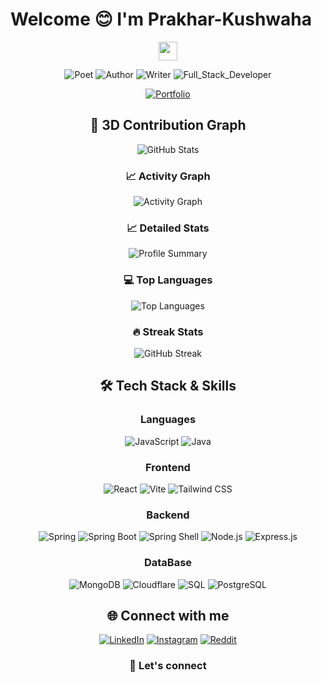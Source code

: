 
<!--- 
# Welcome 😊Glad to see you here

 I’m Prakhar Kushwaha, a passionate software developer and open-source enthusiast. I like to build, create, and collaborate. 

 
##  About Me

- **Currently Working On:** Enterprise Web Applications , System Design
- **Learning:** Java EE , BlockChain
- **Open To Collaborate On:** Open Source Projects , Hackathons , Dev Events 
- **Ask Me About:** Anything ... 
- **How To Reach Me:** Reach me  on Instagram , Linked-In , and at Email 
- **Fun Fact:**  Hihi ... You wouldn't find me funny. 


##  Skills Set

Languages :  

    • Object Orientated Language:   

             × Java 

             × JavaScript  

             x TypeScript

      • Frontend 

             × React 

             × CSS/ Vanella CSS 

       • Testing Framework 

           × Junit Testing  
           x Mocktail
           x SonarQube -- code Analysis

       • Frameworks  

           × React 

           × Spring Boot



 
##  Connect With Me

- **LinkedIn:** https://www.linkedin.com/in/prakhar-kushwaha-53542834a/
- **Email:** prakharkushwaha001@gmail.com 
- **Instagram** https://www.instagram.com/prakhar_149



Thankyou, You may have a good day 👍🏻

- Bad Times does not test you ,they describe you. --->




<!---
Prakhar-Kushwaha/Prakhar-Kushwaha is a ✨ special ✨ repository because its `README.md` (this file) appears on your GitHub profile.
You can click the Preview link to take a look at your changes.
--->



# Welcome 😊 I'm Prakhar-Kushwaha

<div align="center">
  <img src="https://media.giphy.com/media/hvRJCLFzcasrR4ia7z/giphy.gif" width="30px"/>

<div align="center">

![Poet](https://img.shields.io/badge/Poet-8A2BE2?style=for-the-badge&logo=bookstack&logoColor=white)
![Author](https://img.shields.io/badge/Author-FF8C00?style=for-the-badge&logo=readthedocs&logoColor=white)
![Writer](https://img.shields.io/badge/Writer-2E8B57?style=for-the-badge&logo=markdown&logoColor=white)
![Full_Stack_Developer](https://img.shields.io/badge/Full_Stack_Developer-000000?style=for-the-badge&logo=github&logoColor=white)

[![Portfolio](https://img.shields.io/badge/Portfolio-Visit%20Now-blueviolet?style=for-the-badge&logo=vercel&logoColor=white)]([https://portfolio-roan-five-95.vercel.app/])


</div>



<!---   Currently working on **[Github Clone]**
-   Learning **[Java EE , BlockChain]**
-   Looking to collaborate on **Open Source Projects**
-   Ask me about **[my poems]**
-   Reach me: **[prakharkushwaha001@gmail.com]**
-   Fun fact: **meow moewwww meowww , my windows turn blue** ☕--->

## 🎲 3D Contribution Graph

![GitHub Stats](https://github-readme-stats.vercel.app/api?username=Prakhar-Kushwaha&show_icons=true&theme=radical)

### 📈 Activity Graph
![Activity Graph](https://github-readme-activity-graph.vercel.app/graph?username=Prakhar-Kushwaha&theme=react-dark)

### 📈 Detailed Stats
<div align="center">
  <img src="https://github-profile-summary-cards.vercel.app/api/cards/profile-details?username=Prakhar-Kushwaha&theme=radical" alt="Profile Summary" />
</div>

### 💻 Top Languages
![Top Languages](https://github-readme-stats.vercel.app/api/top-langs/?username=Prakhar-Kushwaha&layout=compact&theme=radical)

### 🔥 Streak Stats
![GitHub Streak](https://github-readme-streak-stats.herokuapp.com/?user=Prakhar-Kushwaha&theme=radical)




## 🛠️ Tech Stack & Skills

### Languages
![JavaScript](https://img.shields.io/badge/JavaScript-F7DF1E?style=for-the-badge&logo=javascript&logoColor=black)
![Java](https://img.shields.io/badge/Java-ED8B00?style=for-the-badge&logo=java&logoColor=white)

### Frontend
![React](https://img.shields.io/badge/React-20232A?style=for-the-badge&logo=react&logoColor=61DAFB)
![Vite](https://img.shields.io/badge/Vite-646CFF?style=for-the-badge&logo=vite&logoColor=white)
![Tailwind CSS](https://img.shields.io/badge/Tailwind_CSS-38B2AC?style=for-the-badge&logo=tailwind-css&logoColor=white)

### Backend
![Spring](https://img.shields.io/badge/Spring-6DB33F?style=for-the-badge&logo=spring&logoColor=white)
![Spring Boot](https://img.shields.io/badge/Spring_Boot-6DB33F?style=for-the-badge&logo=springboot&logoColor=white)
![Spring Shell](https://img.shields.io/badge/Spring_Shell-6DB33F?style=for-the-badge&logo=spring&logoColor=white)
![Node.js](https://img.shields.io/badge/Node.js-43853D?style=for-the-badge&logo=node.js&logoColor=white)
![Express.js](https://img.shields.io/badge/Express.js-404D59?style=for-the-badge)

### DataBase
![MongoDB](https://img.shields.io/badge/MongoDB-4EA94B?style=for-the-badge&logo=mongodb&logoColor=white)
![Cloudflare](https://img.shields.io/badge/Cloudflare-F38020?style=for-the-badge&logo=cloudflare&logoColor=white)
![SQL](https://img.shields.io/badge/SQL-336791?style=for-the-badge&logo=databricks&logoColor=white)
![PostgreSQL](https://img.shields.io/badge/PostgreSQL-4169E1?style=for-the-badge&logo=postgresql&logoColor=white)



## 🌐 Connect with me

<div align="center">

[![LinkedIn](https://img.shields.io/badge/LinkedIn-0077B5?style=for-the-badge&logo=linkedin&logoColor=white)](https://www.linkedin.com/in/prakhar-kushwaha-53542834a/)
[![Instagram](https://img.shields.io/badge/Instagram-E4405F?style=for-the-badge&logo=instagram&logoColor=white)](https://www.instagram.com/prakhar_149/#)
[![Reddit](https://img.shields.io/badge/Reddit-FF4500?style=for-the-badge&logo=reddit&logoColor=white)](https://www.reddit.com/user/Sudden-Jellyfish9686/?)


</div>

### 💌 Let's connect 


